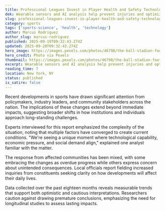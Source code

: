 ```yaml
---
title: Professional Leagues Invest in Player Health and Safety Technology
dek: Wearable sensors and AI analysis help prevent injuries and optimize performance
slug: professional-leagues-invest-in-player-health-and-safety-technology
category: sports
tags: ['sports-science', 'health', 'technology']
author: Marcus Rodriguez
author_slug: marcus-rodriguez
published: 2025-09-19T09:32:43.274Z
updated: 2025-09-20T09:32:43.274Z
hero_image: https://images.pexels.com/photos/46798/the-ball-stadion-football-the-pitch-46798.jpeg?auto=compress&cs=tinysrgb&w=1200
hero_credit: Photo via Pexels
thumbnail: https://images.pexels.com/photos/46798/the-ball-stadion-football-the-pitch-46798.jpeg?auto=compress&cs=tinysrgb&w=400
excerpt: Wearable sensors and AI analysis help prevent injuries and optimize performance
reading_time: 7
location: New York, NY
status: published
is_satire: false
---
```


Recent developments in sports have drawn significant attention from policymakers, industry leaders, and community stakeholders across the nation. The implications of these changes extend beyond immediate impacts, suggesting broader shifts in how institutions and individuals approach long-standing challenges.

Experts interviewed for this report emphasized the complexity of the situation, noting that multiple factors have converged to create current conditions. "We're seeing a unique moment where technological capability, economic pressure, and social demand align," explained one analyst familiar with the matter.

The response from affected communities has been mixed, with some embracing the changes as overdue progress while others express concern about unintended consequences. Local officials report fielding increased inquiries from constituents seeking clarity on how developments will affect their daily lives.

Data collected over the past eighteen months reveals measurable trends that support both optimistic and cautious interpretations. Researchers caution against drawing premature conclusions, emphasizing the need for longitudinal studies to assess lasting impacts.